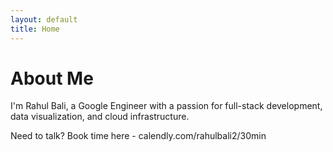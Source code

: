 ```yaml
---
layout: default
title: Home
---
```


<div class="about">
  <h1>About Me</h1>
  <p>I'm Rahul Bali, a Google Engineer with a passion for full-stack development, data visualization,
    and cloud infrastructure.</p>
  <p>Need to talk? Book time here - calendly.com/rahulbali2/30min</p>
</div>

